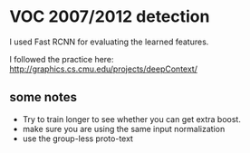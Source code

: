 # VOC 2007/2012 detection
I used Fast RCNN for evaluating the learned features.

I followed the practice here: http://graphics.cs.cmu.edu/projects/deepContext/

## some notes
- Try to train longer to see whether you can get extra boost.
- make sure you are using the same input normalization
- use the group-less proto-text



